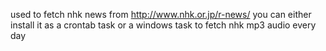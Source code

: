 used to fetch nhk news from http://www.nhk.or.jp/r-news/
you can either install it as a crontab task
or a windows task to
fetch nhk mp3 audio every day
